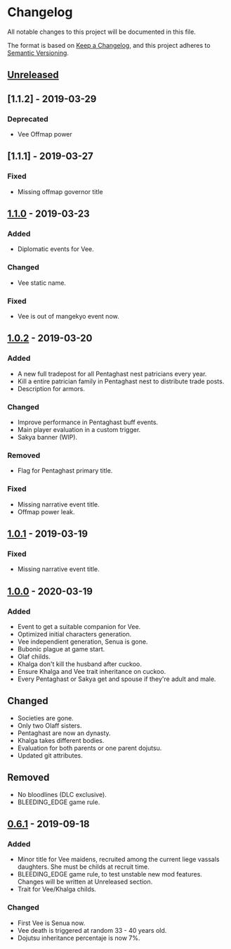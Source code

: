 # Changelog
All notable changes to this project will be documented in this file.

The format is based on [Keep a Changelog](https://keepachangelog.com/en/1.0.0/),
and this project adheres to [Semantic Versioning](https://semver.org/spec/v2.0.0.html).

## [Unreleased]

## [1.1.2] - 2019-03-29
### Deprecated
- Vee Offmap power

## [1.1.1] - 2019-03-27
### Fixed
- Missing offmap governor title

## [1.1.0] - 2019-03-23
### Added
- Diplomatic events for Vee.

### Changed
- Vee static name.

### Fixed
- Vee is out of mangekyo event now.

## [1.0.2] - 2019-03-20
### Added
- A new full tradepost for all Pentaghast nest patricians every year.
- Kill a entire patrician family in Pentaghast nest to distribute trade posts.
- Description for armors.

### Changed
- Improve performance in Pentaghast buff events.
- Main player evaluation in a custom trigger.
- Sakya banner (WIP).

### Removed
- Flag for Pentaghast primary title.

### Fixed
- Missing narrative event title.
- Offmap power leak.

## [1.0.1] - 2019-03-19
### Fixed
- Missing narrative event title.

## [1.0.0] - 2020-03-19
### Added
- Event to get a suitable companion for Vee.
- Optimized initial characters generation.
- Vee independient generation, Senua is gone.
- Bubonic plague at game start.
- Olaf childs.
- Khalga don't kill the husband after cuckoo.
- Ensure Khalga and Vee trait inheritance on cuckoo.
- Every Pentaghast or Sakya get and spouse if they're adult and male.

## Changed
- Societies are gone.
- Only two Olaff sisters.
- Pentaghast are now an dynasty.
- Khalga takes different bodies.
- Evaluation for both parents or one parent dojutsu.
- Updated git attributes.

## Removed
- No bloodlines (DLC exclusive).
- BLEEDING_EDGE game rule.

## [0.6.1] - 2019-09-18
### Added

- Minor title for Vee maidens, recruited among the current liege vassals daughters. She must be childs at recruit time.
- BLEEDING_EDGE game rule, to test unstable new mod features. Changes will be written at Unreleased section.
- Trait for Vee/Khalga childs.

### Changed
- First Vee is Senua now.
- Vee death is triggered at random 33 - 40 years old.
- Dojutsu inheritance percentaje is now 7%.

[Unreleased]: https://github.com/KhanMaytok/ancestors/compare/v1.1.0...HEAD
[1.1.0]: https://github.com/KhanMaytok/ancestors/compare/v1.0.2...v1.1.0
[1.0.2]: https://github.com/KhanMaytok/ancestors/compare/v1.0.1...v1.0.2
[1.0.1]: https://github.com/KhanMaytok/ancestors/compare/v1.0.0...v1.0.1
[1.0.0]: https://github.com/KhanMaytok/ancestors/compare/v0.6.1...v1.0.0
[0.6.1]: https://github.com/KhanMaytok/ancestors/compare/v0.6.0...v0.6.1
[0.6.0]: https://github.com/KhanMaytok/ancestors/releases/tag/v0.6.0